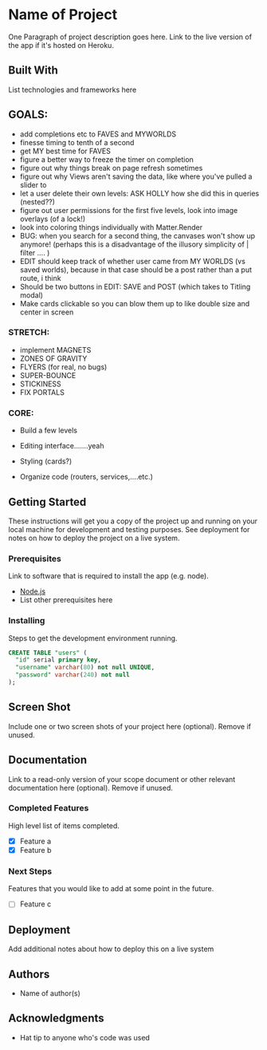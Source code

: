 # Name of Project

One Paragraph of project description goes here. Link to the live version of the app if it's hosted on Heroku.

## Built With

List technologies and frameworks here




## GOALS:

- add completions etc to FAVES and MYWORLDS
- finesse timing to tenth of a second
- get MY best time for FAVES
- figure a better way to freeze the timer on completion
- figure out why things break on page refresh sometimes
- figure out why Views aren't saving the data, like where you've pulled a slider to
- let a user delete their own levels: ASK HOLLY how she did this in queries (nested??)
- figure out user permissions for the first five levels, look into image overlays (of a lock!)
- look into coloring things individually with Matter.Render
- BUG: when you search for a second thing, the canvases won't show up anymore! (perhaps this is a disadvantage of the illusory simplicity of | filter .... )
- EDIT should keep track of whether user came from MY WORLDS (vs saved worlds), because in that case should be a post rather than a put route, i think
- Should be two buttons in EDIT: SAVE and POST (which takes to Titling modal)
- Make cards clickable so you can blow them up to like double size and center in screen




### STRETCH:
- implement MAGNETS
- ZONES OF GRAVITY
- FLYERS (for real, no bugs)
- SUPER-BOUNCE
- STICKINESS
- FIX PORTALS

### CORE:
- Build a few levels

- Editing interface.......yeah

- Styling (cards?)

- Organize code (routers, services,....etc.)





## Getting Started

These instructions will get you a copy of the project up and running on your local machine for development and testing purposes. See deployment for notes on how to deploy the project on a live system.

### Prerequisites

Link to software that is required to install the app (e.g. node).

- [Node.js](https://nodejs.org/en/)
- List other prerequisites here


### Installing

Steps to get the development environment running.

```sql
CREATE TABLE "users" (
  "id" serial primary key,
  "username" varchar(80) not null UNIQUE,
  "password" varchar(240) not null
);
```

## Screen Shot

Include one or two screen shots of your project here (optional). Remove if unused.

## Documentation

Link to a read-only version of your scope document or other relevant documentation here (optional). Remove if unused.

### Completed Features

High level list of items completed.

- [x] Feature a
- [x] Feature b

### Next Steps

Features that you would like to add at some point in the future.

- [ ] Feature c

## Deployment

Add additional notes about how to deploy this on a live system

## Authors

* Name of author(s)


## Acknowledgments

* Hat tip to anyone who's code was used
